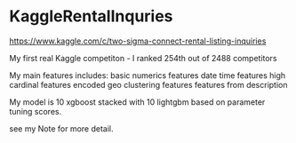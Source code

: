 # KaggleRentalInquries

https://www.kaggle.com/c/two-sigma-connect-rental-listing-inquiries

My first real Kaggle competiton - I ranked 254th out of 2488 competitors

My main features includes:
basic numerics features
date time features
high cardinal features encoded
geo clustering features
features from description

My model is 10 xgboost stacked with 10 lightgbm based on parameter tuning scores.

see my Note for more detail.
